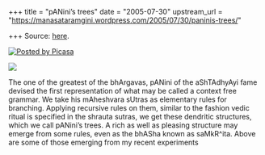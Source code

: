 +++
title = "pANini’s trees"
date = "2005-07-30"
upstream_url = "https://manasataramgini.wordpress.com/2005/07/30/paninis-trees/"

+++
Source: [here](https://manasataramgini.wordpress.com/2005/07/30/paninis-trees/).



[![Posted by Picasa](https://i1.wp.com/photos1.blogger.com/pbp.gif)](http://picasa.google.com/)

[![](https://i1.wp.com/photos1.blogger.com/img/133/1300/400/mycelial_trees.jpg)](http://photos1.blogger.com/img/133/1300/640/mycelial_trees.jpg)

The one of the greatest of the bhArgavas, pANini of the aShTAdhyAyi fame devised the first representation of what may be called a context free grammar. We take his mAheshvara sUtras as elementary rules for branching. Applying recursive rules on them, similar to the fashion vedic ritual is specified in the shrauta sutras, we get these dendritic structures, which we call pANini’s trees. A rich as well as pleasing structure may emerge from some rules, even as the bhASha known as saMkR^ita. Above are some of those emerging from my recent experiments

